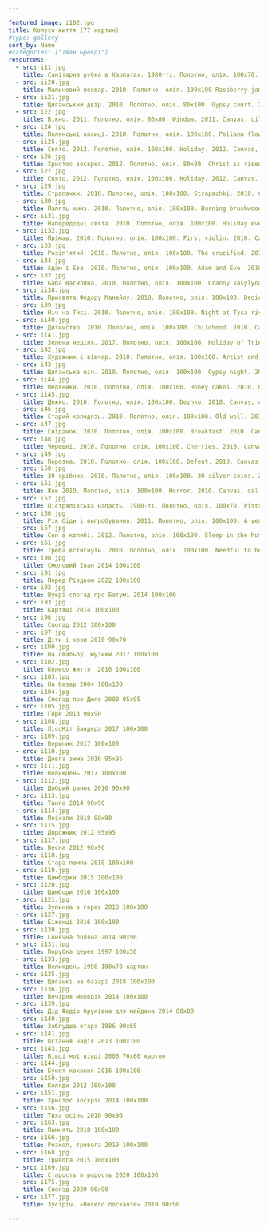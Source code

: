 ```yaml
---

featured_image: i102.jpg
title: Колесо життя (77 картин)
#type: gallery
sort_by: Name
#categories: ["Іван Бровді"]
resources:
  - src: i11.jpg
    title: Санітарна рубка в Карпатах. 1980-ті. Полотно, олія. 100х70. Sanitary felling in Carpathians. 1980s. Canvas, oil.
  - src: ii20.jpg
    title: Малиновий леквар. 2010. Полотно, олія. 100х100 Raspberry jam. 2010. Canvas, oil.
  - src: ii21.jpg
    title: Циганський двір. 2010. Полотно, олія. 80х100. Gypsy court. 2010. Canvas, oil.
  - src: i22.jpg
    title: Вікно. 2011. Полотно, олія. 80x80. Window. 2011. Canvas, oil.
  - src: i24.jpg
    title: Полянські косиці. 2010. Полотно, олія. 100x100. Poliana flowers. 2010. Canvas, oil.
  - src: ii25.jpg
    title: Свято. 2012. Полотно, олія. 100х100. Holiday. 2012. Canvas, oil.
  - src: i26.jpg
    title: Христос воскрес. 2012. Полотно, олія. 80х80. Christ is risen. 2012. Canvas, oil.
  - src: i27.jpg
    title: Свято. 2012. Полотно, олія. 100х100. Holiday. 2012. Canvas, oil.
  - src: i29.jpg
    title: Страпачки. 2010. Полотно, олія. 100х100. Strapachki. 2010. Canvas, oil
  - src: i30.jpg
    title: Палять хмиз. 2010. Полотно, олія. 100х100. Burning brushwood. 2010. Canvas, oil.
  - src: ii31.jpg
    title: Напередодні свята. 2010. Полотно, олія. 100x100. Holiday eve. 2010. Canvas, oil.
  - src: ii32.jpg
    title: Прiмаш. 2010. Полотно, олія. 100х100. First violin. 2010. Canvas, oil.
  - src: i33.jpg
    title: Розiп'ятий. 2010. Полотно, олія. 100х100. The crucified. 2010. Canvas, oil.
  - src: i34.jpg
    title: Адам і Єва. 2010. Полотно, олія. 100х100. Adam and Eve. 2010. Canvas, oil.
  - src: i37.jpg
    title: Баба Василина. 2010. Полотно, олія. 100х100. Granny Vasylyna. 2010. Canvas, oil.
  - src: ii38.jpg
    title: Присвята Федору Манайлу. 2010. Полотно, олія. 100х100. Dedication to Fedir Manailo. 2010. Canvas, oil.
  - src: i39.jpg
    title: Ніч на Тисі. 2010. Полотно, олія. 100х100. Night at Tysa river. 2010. Canvas, oil.
  - src: ii40.jpg
    title: Дитинство. 2010. Полотно, олія. 100х100. Childhood. 2010. Canvas, oil.
  - src: ii41.jpg
    title: Зелена неділя. 2017. Полотно, олія. 100х100. Holiday of Trinity. 2017. Canvas, oil.
  - src: i42.jpg
    title: Художник і вівчар. 2010. Полотно, олія. 100х100. Artist and shepherd. 2010. Canvas, oil.
  - src: i43.jpg
    title: Циганська ніч. 2010. Полотно, олія. 100х100. Gypsy night. 2010. Canvas, oil.
  - src: ii44.jpg
    title: Медяники. 2010. Полотно, олія. 100х100. Honey cakes. 2010. Canvas, oil.
  - src: ii45.jpg
    title: Дежко. 2010. Полотно, олія. 100х100. Dezhko. 2010. Canvas, oil.
  - src: i46.jpg
    title: Старий колодязь. 2010. Полотно, олія. 100х100. Old well. 2010. Canvas, oil.
  - src: i47.jpg
    title: Сніданок. 2010. Полотно, олія. 100х100. Breakfast. 2010. Canvas, oil.
  - src: i48.jpg
    title: Черешнi. 2010. Полотно, олія. 100х100. Cherries. 2010. Canvas, oil.
  - src: i49.jpg
    title: Поразка. 2010. Полотно, олія. 100х100. Defeat. 2010. Canvas, oil.
  - src: i50.jpg
    title: 30 срібних. 2010. Полотно, олія. 100х100. 30 silver coins. 2010. Canvas, oil.
  - src: i51.jpg
    title: Жак 2010. Полотно, олія. 100х100. Horror. 2010. Canvas, oil.
  - src: i52.jpg
    title: Пістрялівська напасть. 1980-ті. Полотно, олія. 100х70. Pistrialovo disaster. 1980s. Canvas, oil.
  - src: i56.jpg
    title: Рiк бiди i випробування. 2011. Полотно, олія. 100x100. A year of misfortune and ordeal. 2011. Canvas, oil.
  - src: i57.jpg
    title: Сон в колибі. 2012. Полотно, олія. 100х100. Sleep in the hut. 2012. Canvas, oil.
  - src: i61.jpg
    title: Треба встигнути. 2010. Полотно, олія. 100х100. Needful to be in time. 2010. Canvas, oil.
  - src: i90.jpg
    title: Смоловий Іван 2014 100х100
  - src: i91.jpg
    title: Перед Різдвом 2022 100х100
  - src: i92.jpg
    title: Шукрі спогад про Батумі 2014 100х100
  - src: i93.jpg
    title: Картяші 2014 100х100
  - src: i96.jpg
    title: Спогад 2012 100х100
  - src: i97.jpg
    title: Діти і кози 2010 90х70
  - src: i100.jpg
    title: На свальбу, музики 2017 100х100
  - src: i102.jpg
    title: Колесо життя  2016 100х100
  - src: i103.jpg
    title: На базар 2004 100х100
  - src: i104.jpg
    title: Спогад про Дюло 2008 95х95
  - src: i105.jpg
    title: Горе 2013 90х90
  - src: i108.jpg
    title: ЛісоКіт Бандера 2017 100х100
  - src: i109.jpg
    title: Вершник 2017 100х100
  - src: i110.jpg
    title: Довга зима 2016 95х95
  - src: i111.jpg
    title: ВеликДень 2017 100х100
  - src: i112.jpg
    title: Добрий ранок 2010 90х90
  - src: i113.jpg
    title: Танго 2014 90х90
  - src: i114.jpg
    title: Поїхали 2018 90х90
  - src: i115.jpg
    title: Дорожник 2012 95х95
  - src: i117.jpg
    title: Весна 2012 90х90
  - src: i118.jpg
    title: Стара помпа 2018 100х100
  - src: i119.jpg
    title: Цимборки 2015 100х100
  - src: i120.jpg
    title: Цимбори 2016 100х100
  - src: i121.jpg
    title: Зупинка в горах 2018 100х100
  - src: i127.jpg
    title: Біженці 2016 100х100
  - src: i130.jpg
    title: Сонячна поляна 2014 90х90
  - src: i131.jpg
    title: Порубка дерев 1997 100х50
  - src: i133.jpg
    title: Великдень 1998 100х70 картон
  - src: i135.jpg
    title: Циганкі на базарі 2018 100х100
  - src: i136.jpg
    title: Вечірня мелодія 2014 100х100
  - src: i139.jpg
    title: Дід Федір бруківка для майдана 2014 80х80
  - src: i140.jpg
    title: Заблудша отара 1986 90х65
  - src: i141.jpg
    title: Остання надія 2013 100х100
  - src: i143.jpg
    title: Вівці мої вівці 2000 70х60 картон
  - src: i144.jpg
    title: Букет кохання 2016 100х100
  - src: i150.jpg
    title: Коляди 2012 100х100
  - src: i151.jpg
    title: Христос воскріс 2014 100х100
  - src: i156.jpg
    title: Тиха осінь 2010 90х90
  - src: i163.jpg
    title: Памнять 2018 100х100
  - src: i166.jpg
    title: Розкол, тривога 2019 100х100
  - src: i168.jpg
    title: Тривога 2015 100х100
  - src: i169.jpg
    title: Старость в радость 2020 100х100
  - src: i175.jpg
    title: Спогад 2020 90х90
  - src: i177.jpg
    title: Зустріч. «Весело поскачте» 2019 90х90

---
```

